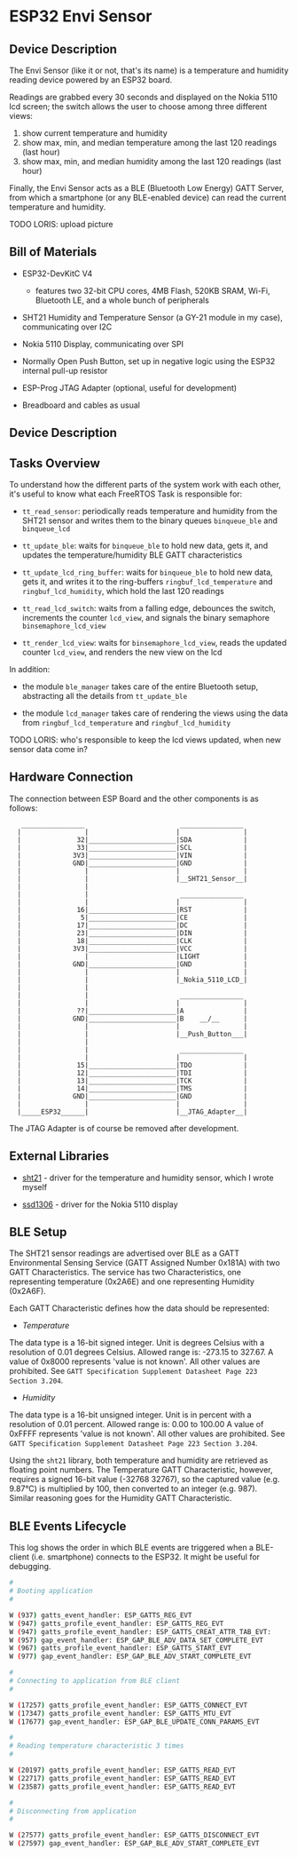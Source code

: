 # ESP32 Envi Sensor

## Device Description

The Envi Sensor (like it or not, that's its name) is a temperature and humidity reading device powered by an ESP32 board.

Readings are grabbed every 30 seconds and displayed on the Nokia 5110 lcd screen;
the switch allows the user to choose among three different views:

1. show current temperature and humidity
2. show max, min, and median temperature among the last 120 readings (last hour)
3. show max, min, and median humidity among the last 120 readings (last hour)

Finally, the Envi Sensor acts as a BLE (Bluetooth Low Energy) GATT Server, from which a smartphone (or any BLE-enabled device) can read the current temperature and humidity.

TODO LORIS: upload picture

## Bill of Materials

- ESP32-DevKitC V4

  - features two 32-bit CPU cores, 4MB Flash, 520KB SRAM, Wi-Fi, Bluetooth LE,
    and a whole bunch of peripherals

- SHT21 Humidity and Temperature Sensor (a GY-21 module in my case), communicating over I2C

- Nokia 5110 Display, communicating over SPI

- Normally Open Push Button, set up in negative logic using the ESP32 internal pull-up resistor

- ESP-Prog JTAG Adapter (optional, useful for development)

- Breadboard and cables as usual

## Device Description

## Tasks Overview

To understand how the different parts of the system work with each other, it's useful to know what each FreeRTOS Task is responsible for:

- `tt_read_sensor`: periodically reads temperature and humidity from the SHT21 sensor and writes them to the binary queues `binqueue_ble` and `binqueue_lcd`

- `tt_update_ble`: waits for `binqueue_ble` to hold new data, gets it, and updates the temperature/humidity BLE GATT characteristics

- `tt_update_lcd_ring_buffer`: waits for `binqueue_ble` to hold new data, gets it, and writes it to the ring-buffers `ringbuf_lcd_temperature` and `ringbuf_lcd_humidity`, which hold the last 120 readings

- `tt_read_lcd_switch`: waits from a falling edge, debounces the switch, increments the counter `lcd_view`, and signals the binary semaphore `binsemaphore_lcd_view`

- `tt_render_lcd_view`: waits for `binsemaphore_lcd_view`, reads the updated counter `lcd_view`, and renders the new view on the lcd

In addition:

- the module `ble_manager` takes care of the entire Bluetooth setup, abstracting all the details from `tt_update_ble`

- the module `lcd_manager` takes care of rendering the views using the data from `ringbuf_lcd_temperature` and `ringbuf_lcd_humidity`

TODO LORIS: who's responsible to keep the lcd views updated, when new sensor data come in?

## Hardware Connection

The connection between ESP Board and the other components is as follows:

```
   ________________                        ________________
  |                |                      |                |
  |              32|______________________|SDA             |
  |              33|______________________|SCL             |
  |             3V3|______________________|VIN             |
  |             GND|______________________|GND             |
  |                |                      |                |
  |                |                      |__SHT21_Sensor__|
  |                |
  |                |                       ________________
  |                |                      |                |
  |              16|______________________|RST             |
  |               5|______________________|CE              |
  |              17|______________________|DC              |
  |              23|______________________|DIN             |
  |              18|______________________|CLK             |
  |             3V3|______________________|VCC             |
  |                |                      |LIGHT           |
  |             GND|______________________|GND             |
  |                |                      |                |
  |                |                      |_Nokia_5110_LCD_|
  |                |
  |                |                       ________________
  |                |                      |                |
  |              ??|______________________|A               |
  |             GND|______________________|B    __/__      |
  |                |                      |                |
  |                |                      |__Push_Button___|
  |                |
  |                |                       ________________
  |                |                      |                |
  |              15|______________________|TDO             |
  |              12|______________________|TDI             |
  |              13|______________________|TCK             |
  |              14|______________________|TMS             |
  |             GND|______________________|GND             |
  |                |                      |                |
  |_____ESP32______|                      |__JTAG_Adapter__|
```

The JTAG Adapter is of course be removed after development.

## External Libraries

- [sht21](https://github.com/dehre/sht21) - driver for the temperature and humidity sensor, which I wrote myself

- [ssd1306](https://github.com/lexus2k/ssd1306) - driver for the Nokia 5110 display

## BLE Setup

The SHT21 sensor readings are advertised over BLE as a GATT Environmental Sensing Service (GATT Assigned Number 0x181A) with two GATT Characteristics.
The service has two Characteristics, one representing temperature (0x2A6E) and one representing Humidity (0x2A6F).

Each GATT Characteristic defines how the data should be represented:

- _Temperature_

The data type is a 16-bit signed integer.
Unit is degrees Celsius with a resolution of 0.01 degrees Celsius.
Allowed range is: -273.15 to 327.67.
A value of 0x8000 represents 'value is not known'.
All other values are prohibited.
See `GATT Specification Supplement Datasheet Page 223 Section 3.204`.

- _Humidity_

The data type is a 16-bit unsigned integer.
Unit is in percent with a resolution of 0.01 percent.
Allowed range is: 0.00 to 100.00
A value of 0xFFFF represents 'value is not known'.
All other values are prohibited.
See `GATT Specification Supplement Datasheet Page 223 Section 3.204`.

Using the `sht21` library, both temperature and humidity are retrieved as floating point numbers.
The Temperature GATT Characteristic, however, requires a signed 16-bit value (-32768 32767), so the captured value (e.g. 9.87°C) is multiplied by 100, then converted to an integer (e.g. 987).  
Similar reasoning goes for the Humidity GATT Characteristic.

## BLE Events Lifecycle

This log shows the order in which BLE events are triggered when a BLE-client (i.e. smartphone) connects to the ESP32. It might be useful for debugging.

```sh
#
# Booting application
#

W (937) gatts_event_handler: ESP_GATTS_REG_EVT
W (947) gatts_profile_event_handler: ESP_GATTS_REG_EVT
W (947) gatts_profile_event_handler: ESP_GATTS_CREAT_ATTR_TAB_EVT:
W (957) gap_event_handler: ESP_GAP_BLE_ADV_DATA_SET_COMPLETE_EVT
W (967) gatts_profile_event_handler: ESP_GATTS_START_EVT
W (977) gap_event_handler: ESP_GAP_BLE_ADV_START_COMPLETE_EVT

#
# Connecting to application from BLE client
#

W (17257) gatts_profile_event_handler: ESP_GATTS_CONNECT_EVT
W (17347) gatts_profile_event_handler: ESP_GATTS_MTU_EVT
W (17677) gap_event_handler: ESP_GAP_BLE_UPDATE_CONN_PARAMS_EVT

#
# Reading temperature characteristic 3 times
#

W (20197) gatts_profile_event_handler: ESP_GATTS_READ_EVT
W (22717) gatts_profile_event_handler: ESP_GATTS_READ_EVT
W (23587) gatts_profile_event_handler: ESP_GATTS_READ_EVT

#
# Disconnecting from application
#

W (27577) gatts_profile_event_handler: ESP_GATTS_DISCONNECT_EVT
W (27597) gap_event_handler: ESP_GAP_BLE_ADV_START_COMPLETE_EVT
```
